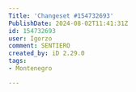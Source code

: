 ```yaml
---
Title: 'Changeset #154732693'
PublishDate: 2024-08-02T11:41:31Z
id: 154732693
user: Igorzo
comment: SENTIERO
created_by: iD 2.29.0
tags:
- Montenegro

---
```

